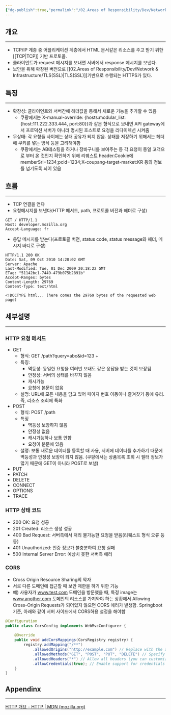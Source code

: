 ```yaml
---
{"dg-publish":true,"permalink":"/02.Areas of Responsibility/Dev/Network & Infrastructure/HTTP 프로토콜/","tags":["dev","cs"],"noteIcon":""}
---
```


## 개요
---
- TCP/IP 계층 중 어플리케이션 계층에서 HTML 문서같은 리소스를 주고 받기 위한 [[TCP\|TCP]] 기반 프로토콜.
- 클라이언트가 request 메시지를 보내면 서버에서 response 메시지를 보낸다.
- 보안을 위해 확장된 버전으로 [[02.Areas of Responsibility/Dev/Network & Infrastructure/TLS(SSL)\|TLS(SSL)]]기반으로 수행되는 HTTPS가 있다.
## 특징
---
- 확장성: 클라이언트와 서버간에 헤더값을 통해서 새로운 기능을 추가할 수 있음
	- 쿠팡에서는 X-manual-override: {hosts:modular_list:{host:111.222.333.444, port:80}}과 같은 형식으로 보내면 API gateway에서 프로덕션 서버가 아니라 명시된 호스트로 요청을 리다이렉션 시켜줌
- 무상태: 각 요청들 사이에는 상태 공유가 되지 않음. 상태를 저장하기 위해서는 헤더에 쿠키를 넣는 방식 등을 고려해야함
	- 쿠팡에서는 AB테스팅을 하거나 장바구니를 보여주는 등 각 요청이 동일 고객으로 부터 온 것인지 확인하기 위해 리퀘스트 header.Cookie에 memberSrl=1234;pcid=1234;X-coupang-target-market:KR 등의 정보를 넘기도록 되어 있음
## 흐름
---
- TCP 연결을 연다
- 요청메시지를 보낸다(HTTP 메서드, path, 프로토콜 버전과 헤더로 구성)
```http
GET / HTTP/1.1 
Host: developer.mozilla.org
Accept-Language: fr
```
- 응답 메시지를 받는다(프로토콜 버전, status code, status message와 헤더, 메시지 바디로 구성)
```
HTTP/1.1 200 OK
Date: Sat, 09 Oct 2010 14:28:02 GMT
Server: Apache
Last-Modified: Tue, 01 Dec 2009 20:18:22 GMT
ETag: "51142bc1-7449-479b075b2891b"
Accept-Ranges: bytes
Content-Length: 29769
Content-Type: text/html

<!DOCTYPE html... (here comes the 29769 bytes of the requested web page)
``` 
## 세부설명
---
### HTTP 요청 메서드
- GET
	- 형식: GET /path?query=abc&id=123 +
	- 특징: 
		- 멱등성: 동일한 요청을 여러번 보내도 같은 응답을 받는 것이 보장됨
		- 안정성: 서버의 상태를 바꾸지 않음
		- 캐시가능
		- 요청에 본문이 없음
	- 설명: URL에 모든 내용을 담고 있어 페이지 번호 이동이나 즐겨찾기 등에 유리. 즉, 리소스 조회에 특화
- POST
	- 형식: POST /path
	- 특징
		- 멱등성 보장하지 않음
		- 안정성 없음
		- 캐시가능하나 보통 안함
		- 요청이 분문에 있음
	- 설명: 보통 새로운 데이터를 등록할 때 사용, 서버에 데이터를 추가하기 때문에 멱등성과 안정성 보장이 되지 않음.  (쿠팡에서는 상품목록 조회 시 필터 정보가 많기 때문에 GET이 아니라 POST로 보냄)
- PUT
- PATCH
- DELETE
- CONNECT
- OPTIONS
- TRACE
### HTTP 상태 코드
- 200 OK: 요청 성공
- 201 Created: 리소스 생성 성공
- 400 Bad Request: 서버측에서 처리 불가능한 요청을 받음(리퀘스트 형식 오류 등등)
- 401 Unauthorized: 인증 정보가 불충분하여 요청 실패
- 500 Internal Server Error: 예상치 못한 서버측 에러
### CORS
- Cross Origin Resource Sharing의 약자
- 서로 다른 도메인에 접근할 때 보안 제한을 하기 위한 기능
- 예) 사용자가 www.test.com 도메인을 방문했을 때, 특정 image는 www.another.com 도메인의 리소스를 가져와야 하는 상황에서 Allowing Cross-Origin Requests가 되어있지 않으면 CORS 에러가 발생함. Springboot 기준, 아래와 같이 서버 사이드에서 CORS허용 설정을 해야함
```java
@Configuration  
public class CorsConfig implements WebMvcConfigurer {  
  
	@Override  
	public void addCorsMappings(CorsRegistry registry) {  
		registry.addMapping("/**")  
			.allowedOrigins("http://example.com") // Replace with the allowed origin(s) for your application  
			.allowedMethods("GET", "POST", "PUT", "DELETE") // Specify the allowed HTTP methods  
			.allowedHeaders("*") // Allow all headers (you can customize this based on your needs)  
			.allowCredentials(true); // Enable support for credentials (e.g., cookies)  
	}  
}
```
## Appendinx
---
[HTTP 개요 - HTTP | MDN (mozilla.org)](https://developer.mozilla.org/ko/docs/Web/HTTP/Overview)
